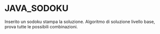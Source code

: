 # JAVA_SODOKU
Inserito un sodoku stampa la soluzione. Algoritmo di soluzione livello base, prova tutte le possibili combinazioni.
